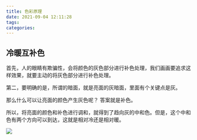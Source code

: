 ```yaml
---
title: 色彩原理
date: 2021-09-04 12:11:28
tags:
categories:
---
```


## 冷暖互补色

首先，人的眼睛有欺骗性，会将颜色的灰色部分进行补色处理，我们画画要追求这样效果，就要主动的将灰色部分进行补色处理。


第二，要明确的是，所谓的暗面，就是亮面的灰暗面，里面有个关键点是灰。

那么什么可以让亮面的颜色产生灰色呢？ 答案就是补色。

所以，将亮面的颜色和补色进行调和，就得到了趋向灰的中和色。但是，这个中和色有两个方向可以到达，这就是相对冷还是相对暖。

![](1.png)